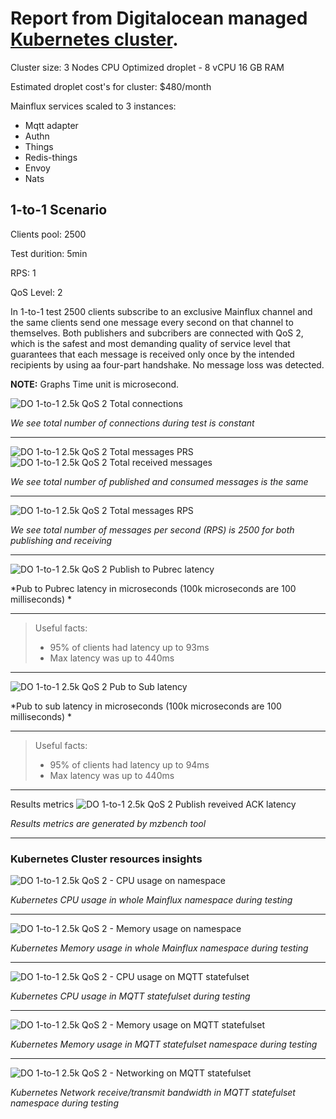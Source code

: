 # Report from Digitalocean managed [Kubernetes cluster](https://www.digitalocean.com/products/kubernetes/).

Cluster size: 3 Nodes CPU Optimized droplet - 8 vCPU 16 GB RAM

Estimated droplet cost's for cluster: $480/month

Mainflux services scaled to 3 instances:

* Mqtt adapter
* Authn
* Things
* Redis-things
* Envoy
* Nats


## 1-to-1 Scenario

Clients pool: 2500

Test durition: 5min

RPS: 1

QoS Level: 2

In 1-to-1 test 2500 clients subscribe to an exclusive Mainflux channel and the same clients send one message every second on that channel to themselves.
Both publishers and subcribers are connected with QoS 2, which is the safest and most demanding quality of service level that guarantees that each message is received only once by the intended recipients by using aa four-part handshake.
No message loss was detected.

**NOTE:** Graphs Time unit is microsecond.

![DO 1-to-1 2.5k QoS 2 Total connections](assets/DO/1-to-1-2.5k-qos2-totalconn.png "DO 1-to-1 2.5k QoS 2 Total connections")

*We see total number of connections during test is constant*

---

![DO 1-to-1 2.5k QoS 2 Total messages PRS](assets/DO/1-to-1-2.5k-qos2-totalmsg.png "DO 1-to-1 2.5k QoS 2 Total messages")
![DO 1-to-1 2.5k QoS 2 Total received messages](assets/DO/1-to-1-2.5k-qos2-totalmsg-rec.png "DO 1-to-1 2.5k QoS 2 Total received messages")

*We see total number of published and consumed messages is the same*

---

![DO 1-to-1 2.5k QoS 2 Total messages RPS](assets/DO/1-to-1-2.5k-qos2-totalmsg-rps.png "DO 1-to-1 2.5k QoS 2 Total messages RPS")

*We see total number of messages per second (RPS) is 2500 for both publishing and receiving*

---

![DO 1-to-1 2.5k QoS 2 Publish to Pubrec latency](assets/DO/1-to-1-2.5k-qos2-publishers-pub-pubrec-latency.png "DO 1-to-1 2.5k QoS 2 Pub to Sub latency")

*Pub to Pubrec latency in microseconds (100k microseconds are 100 milliseconds) *

---
> Useful facts: 
>* 95% of clients had latency up to 93ms
>* Max latency was up to 440ms

---

![DO 1-to-1 2.5k QoS 2 Pub to Sub latency](assets/DO/1-to-1-2.5k-qos2-pub-sub-lat.png "DO 1-to-1 2.5k QoS 2 Pub to Sub latency")

*Pub to sub latency in microseconds (100k microseconds are 100 milliseconds) *

---
> Useful facts: 
>* 95% of clients had latency up to 94ms
>* Max latency was up to 440ms

---


Results metrics
![DO 1-to-1 2.5k QoS 2 Publish reveived ACK latency](assets/DO/1-to-1-2.5k-qos2-results.png "DO 1-to-1 2.5k QoS 2  Publish reveived ACK")

*Results metrics are generated by mzbench tool*

---

### Kubernetes Cluster resources insights
![DO 1-to-1 2.5k QoS 2 - CPU usage on namespace](assets/DO/1-to-1-2.5k-qos2-cpu-usage-namespace-wo-jaeger.png "DO 1-to-1 2.5k QoS 2 - CPU usage on namespace")

*Kubernetes CPU usage in whole Mainflux namespace during testing*

---

![DO 1-to-1 2.5k QoS 2 - Memory usage on namespace](assets/DO/1-to-1-2.5k-qos2-mem-usage-namespace-wo-jaeger.png "DO 1-to-1 2.5k QoS 2 - Memory usage on namespace")

*Kubernetes Memory usage in whole Mainflux namespace during testing*

---

![DO 1-to-1 2.5k QoS 2 - CPU usage on MQTT statefulset](assets/DO/1-to-1-2.5k-qos2-cpu-mqtt-adapters.png "DO 1-to-1 2.5k QoS 2 - CPU usage on MQTT statefulset")

*Kubernetes CPU usage in MQTT statefulset during testing*

---

![DO 1-to-1 2.5k QoS 2 - Memory usage on MQTT statefulset](assets/DO/1-to-1-2.5k-qos2-mem-usage-mqtt.png "DO 1-to-1 2.5k QoS 2 - Memory usage on MQTT statefulset")

*Kubernetes Memory usage in MQTT statefulset namespace during testing*

---

![DO 1-to-1 2.5k QoS 2 - Networking on MQTT statefulset](assets/DO/1-to-1-2.5k-qos2-networking-mqtt.png "DO 1-to-1 2.5k QoS 2 - Networking on MQTT statefulset")

*Kubernetes Network receive/transmit bandwidth in MQTT statefulset namespace during testing*

